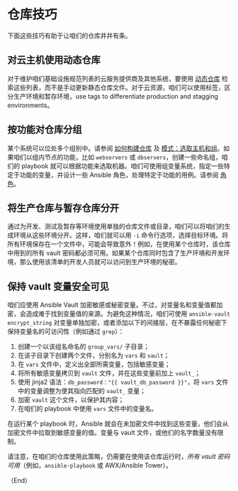 # 仓库技巧

下面这些技巧有助于让咱们的仓库井井有条。

## 对云主机使用动态仓库

对于维护咱们基础设施规范列表的云服务提供商及其他系统，要使用 [动态仓库](../dynamic_inventory.md) 检索这些列表，而不是手动更新静态仓库文件。对于云资源，咱们可以使用标签，区分生产环境和暂存环境，use tags to differentiate production and stagging environments。


## 按功能对仓库分组

某个系统可以位处多个组别中。请参阅 [如何构建仓库](../inventories_building.md#如何建立仓库) 及 [模式：选取主机和组](../patterns.md)。如果咱们以组内节点的功能，比如 `webservers` 或 `dbservers`，创建一些命名组，咱们的 playbook 就可以根据功能来选取机器。咱们可使用组变量系统，指定一些特定于功能的变量，并设计一些 Ansible 角色，处理特定于功能的用例。请参阅 [角色](../playbook/using/roles.md)。

## 将生产仓库与暂存仓库分开

通过为开发、测试及暂存等环境使用单独的仓库文件或目录，咱们可以将咱们的生成环境从这些环境分开。这样，咱们就可以用 `-i` 命令行选项，选择目标环境。将所有环境保存在一个文件中，可能会导致意外！例如，在使用某个仓库时，该仓库中用到的所有 vault 密码都必须可用。如果某个仓库同时包含了生产环境和开发环境，那么使用该清单的开发人员就可以访问到生产环境的秘密。


## 保持 vault 变量安全可见

咱们应使用 Ansible Vault 加密敏感或秘密变量。不过，对变量名和变量值都加密，会造成难于找到变量值的来源。为避免这种情况，咱们可使用 `ansible-vault encrypt_string` 对变量单独加密，或者添加以下的间接层，在不暴露任何秘密下保持变量名的可访问性（例如通过 `grep`）：

1. 创建一个以该组名命名的 `group_vars/` 子目录；
2. 在该子目录下创建两个文件，分别名为 `vars` 和 `vault`；
3. 在 `vars` 文件中，定义出全部所需变量，包括敏感变量；
4. 将所有敏感变量拷贝到 `vault` 文件，并在这些变量前加上 `vault_`；
5. 使用 jinja2 语法：`db_password："{{ vault_db_password }}"`，将 `vars` 文件中的变量调整为使其指向匹配的 `vault_` 变量；
6. 加密 `vault` 这个文件，以保护其内容；
7. 在咱们的 playbook 中使用 `vars` 文件中的变量名。


在运行某个 playbook 时，Ansible 就会在未加密文件中找到这些变量，他们会从加密文件中拉取到敏感变量的值。变量与 vault 文件，或他们的名字数量没有限制。

请注意，在咱们的仓库使用此策略，仍需要在使用该仓库运行时，*所有 vault 密码可用*（例如，`ansible-playbook` 或 AWX/Ansible Tower）。

（End）


